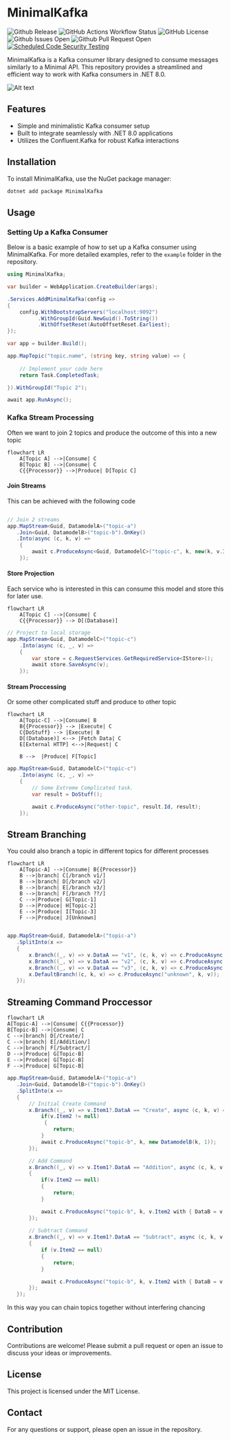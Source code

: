 # MinimalKafka

![Github Release](https://img.shields.io/github/v/release/pmdevers/MinimalKafka) 
![GitHub Actions Workflow Status](https://img.shields.io/github/actions/workflow/status/pmdevers/MinimalKafka/.github%2Fworkflows%2Fbuild-publish.yml) 
![GitHub License](https://img.shields.io/github/license/pmdevers/MinimalKafka) 
![Github Issues Open](https://img.shields.io/github/issues/pmdevers/MinimalKafka) 
![Github Pull Request Open](https://img.shields.io/github/issues-pr/pmdevers/MinimalKafka) 
[![Scheduled Code Security Testing](https://github.com/pmdevers/MinimalKafka/actions/workflows/security-analysis.yml/badge.svg?event=schedule)](https://github.com/pmdevers/MinimalKafka/actions/workflows/security-analysis.yml)



MinimalKafka is a Kafka consumer library designed to consume messages similarly to a Minimal API. This repository provides a streamlined and efficient way to work with Kafka consumers in .NET 8.0.

![Alt text](/assets/logo_256_background.png "Minimal Kafka logo")

## Features

- Simple and minimalistic Kafka consumer setup
- Built to integrate seamlessly with .NET 8.0 applications
- Utilizes the Confluent.Kafka for robust Kafka interactions

## Installation

To install MinimalKafka, use the NuGet package manager:

```bash
dotnet add package MinimalKafka
```
## Usage

### Setting Up a Kafka Consumer

Below is a basic example of how to set up a Kafka consumer using MinimalKafka. For more detailed examples, refer to the `example` folder in the repository.

```csharp
using MinimalKafka;

var builder = WebApplication.CreateBuilder(args);

.Services.AddMinimalKafka(config => 
{ 
    config.WithBootstrapServers("localhost:9092")
          .WithGroupId(Guid.NewGuid().ToString())
          .WithOffsetReset(AutoOffsetReset.Earliest); 
});

var app = builder.Build();

app.MapTopic("topic.name", (string key, string value) => {
    
    // Implement your code here
    return Task.CompletedTask;

}).WithGroupId("Topic 2");

await app.RunAsync();

```


### Kafka Stream Processing

Often we want to join 2 topics and produce the outcome of this into a new topic

```mermaid
flowchart LR
    A[Topic A] -->|Consume| C
    B[Topic B] -->|Consume| C
    C{{Processor}} -->|Produce| D[Topic C]
```

#### Join Streams

This can be achieved with the following code

```csharp

// Join 2 streams
app.MapStream<Guid, DatamodelA>("topic-a")
   .Join<Guid, DatamodelB>("topic-b").OnKey()
   .Into(async (c, k, v) =>
    {
        await c.ProduceAsync<Guid, DatamodelC>("topic-c", k, new(k, v.Item1.DataA, v.Item2.DataB));
    });
```

#### Store Projection

Each service who is interested in this can consume this model and store this for later use.

```mermaid
flowchart LR
    A[Topic C] -->|Consume| C
    C{{Processor}} --> D[(Database)]
```

```csharp
// Project to local storage
app.MapStream<Guid, DatamodelC>("topic-c")
    .Into(async (c, _, v) =>
    {
        var store = c.RequestServices.GetRequiredService<IStore>();
        await store.SaveAsync(v);
    });

```

#### Stream Proccessing

Or some other complicated stuff and produce to other topic

```mermaid
flowchart LR
    A[Topic-C] -->|Consume| B
    B{{Processor}} --> |Execute| C
    C{DoStuff} --> |Execute| B
    D[(Database)] <--> |Fetch Data| C
    E[External HTTP] <-->|Request| C
    
    B -->  |Produce| F[Topic]
```

```csharp
app.MapStream<Guid, DatamodelC>("topic-c")
    .Into(async (c, _, v) =>
    {
        // Some Extreme Complicated task.
        var result = DoStuff();

        await c.ProduceAsync("other-topic", result.Id, result);
    });
```

## Stream Branching

You could also branch a topic in different topics for different processes

```mermaid
flowchart LR
    A[Topic-A] -->|Consume| B{{Processor}}
    B -->|branch| C[/branch v1/]
    B -->|branch| D[/branch v2/]
    B -->|branch| E[/branch v3/]
    B -->|branch| F[/branch ??/]
    C -->|Produce| G[Topic-1]
    D -->|Produce| H[Topic-2]
    E -->|Produce| I[Topic-3]
    F -->|Produce| J[Unknown]
```

```csharp

app.MapStream<Guid, DatamodelA>("topic-a")
   .SplitInto(x =>
   {
       x.Branch((_, v) => v.DataA == "v1", (c, k, v) => c.ProduceAsync("topic-1", k, v));
       x.Branch((_, v) => v.DataA == "v2", (c, k, v) => c.ProduceAsync("topic-2", k, v));
       x.Branch((_, v) => v.DataA == "v3", (c, k, v) => c.ProduceAsync("topic-3", k, v));
       x.DefaultBranch((c, k, v) => c.ProduceAsync("unknown", k, v));
   });
```

## Streaming Command Proccessor


```mermaid
flowchart LR
A[Topic-A] -->|Consume| C{{Processor}}
B[Topic-B] -->|Consume| C
C -->|branch| D[/Create/] 
C -->|branch| E[/Addition/]
C -->|branch| F[/Subtract/]
D -->|Produce| G[Topic-B]
E -->|Produce| G[Topic-B]
F -->|Produce| G[Topic-B]
```

```csharp
app.MapStream<Guid, DatamodelA>("topic-a")
   .Join<Guid, DatamodelB>("topic-b").OnKey()
   .SplitInto(x =>
   {
       // Initial Create Command
       x.Branch((_, v) => v.Item1?.DataA == "Create", async (c, k, v) => {
           if(v.Item2 != null) 
            {
               return;
           }
           await c.ProduceAsync("topic-b", k, new DatamodelB(k, 1));
       });

       // Add Command
       x.Branch((_, v) => v.Item1?.DataA == "Addition", async (c, k, v) =>
       {
           if(v.Item2 == null) 
           { 
               return;
           }

           await c.ProduceAsync("topic-b", k, v.Item2 with { DataB = v.Item2.DataB + 1 });
       });
       
       // Subtract Command
       x.Branch((_, v) => v.Item1?.DataA == "Subtract", async (c, k, v) =>
       {
           if (v.Item2 == null)
           {
               return;
           }

           await c.ProduceAsync("topic-b", k, v.Item2 with { DataB = v.Item2.DataB - 1 });
       });
   });
```


In this way you can chain topics together without interfering chancing 




## Contribution

Contributions are welcome! Please submit a pull request or open an issue to discuss your ideas or improvements.

## License

This project is licensed under the MIT License.

## Contact

For any questions or support, please open an issue in the repository.
